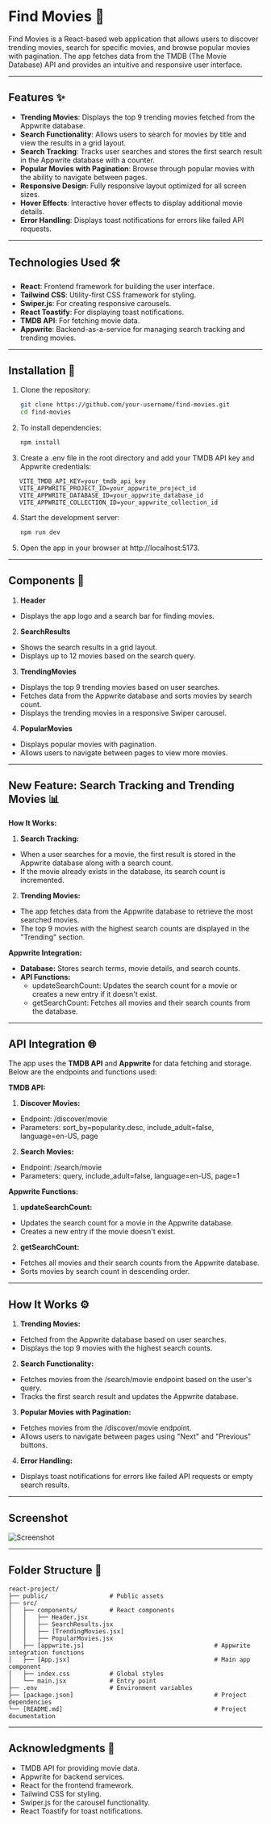 # Find Movies 🎥

Find Movies is a React-based web application that allows users to discover trending movies, search for specific movies, and browse popular movies with pagination. The app fetches data from the TMDB (The Movie Database) API and provides an intuitive and responsive user interface.

---

## Features ✨

- **Trending Movies**: Displays the top 9 trending movies fetched from the Appwrite database.
- **Search Functionality**: Allows users to search for movies by title and view the results in a grid layout.
- **Search Tracking**: Tracks user searches and stores the first search result in the Appwrite database with a counter.
- **Popular Movies with Pagination**: Browse through popular movies with the ability to navigate between pages.
- **Responsive Design**: Fully responsive layout optimized for all screen sizes.
- **Hover Effects**: Interactive hover effects to display additional movie details.
- **Error Handling**: Displays toast notifications for errors like failed API requests.

---

## Technologies Used 🛠️

- **React**: Frontend framework for building the user interface.
- **Tailwind CSS**: Utility-first CSS framework for styling.
- **Swiper.js**: For creating responsive carousels.
- **React Toastify**: For displaying toast notifications.
- **TMDB API**: For fetching movie data.
- **Appwrite**: Backend-as-a-service for managing search tracking and trending movies.

---

## Installation 🚀

1. Clone the repository:
   ```bash
   git clone https://github.com/your-username/find-movies.git
   cd find-movies
   ```
2. To install dependencies:
   ```bash
   npm install
    ```
3. Create a .env file in the root directory and add your TMDB API key and Appwrite credentials:   
```
   VITE_TMDB_API_KEY=your_tmdb_api_key
   VITE_APPWRITE_PROJECT_ID=your_appwrite_project_id
   VITE_APPWRITE_DATABASE_ID=your_appwrite_database_id
   VITE_APPWRITE_COLLECTION_ID=your_appwrite_collection_id
```
4. Start the development server:
    ```bash
    npm run dev
   ```
5. Open the app in your browser at http://localhost:5173.

---

## Components 🧩

1. **Header**
- Displays the app logo and a search bar for finding movies.
2. **SearchResults**
- Shows the search results in a grid layout.
- Displays up to 12 movies based on the search query.
3. **TrendingMovies**
- Displays the top 9 trending movies based on user searches.
- Fetches data from the Appwrite database and sorts movies by search count.
- Displays the trending movies in a responsive Swiper carousel.
4. **PopularMovies**
- Displays popular movies with pagination.
- Allows users to navigate between pages to view more movies.

---

## New Feature: Search Tracking and Trending Movies 📊

**How It Works:**

1. **Search Tracking:**

- When a user searches for a movie, the first result is stored in the Appwrite database along with a search count.
- If the movie already exists in the database, its search count is incremented.

2. **Trending Movies:**

- The app fetches data from the Appwrite database to retrieve the most searched movies.
- The top 9 movies with the highest search counts are displayed in the "Trending" section.

**Appwrite Integration:**

- **Database:** Stores search terms, movie details, and search counts.
- **API Functions:**
   - updateSearchCount: Updates the search count for a movie or creates a new entry if it doesn't exist.
   - getSearchCount: Fetches all movies and their search counts from the database.

---

## API Integration 🌐

The app uses the **TMDB API** and **Appwrite** for data fetching and storage. Below are the endpoints and functions used:

**TMDB API:**

1. **Discover Movies:**

- Endpoint: /discover/movie
- Parameters: sort_by=popularity.desc, include_adult=false, language=en-US, page

2. **Search Movies:**

- Endpoint: /search/movie
- Parameters: query, include_adult=false, language=en-US, page=1

**Appwrite Functions:**

1. **updateSearchCount:**

- Updates the search count for a movie in the Appwrite database.
- Creates a new entry if the movie doesn't exist.

2. **getSearchCount:**

- Fetches all movies and their search counts from the Appwrite database.
- Sorts movies by search count in descending order.

---

## How It Works ⚙️

1. **Trending Movies:**

- Fetched from the Appwrite database based on user searches.
- Displays the top 9 movies with the highest search counts.

2. **Search Functionality:**

- Fetches movies from the /search/movie endpoint based on the user's query.
- Tracks the first search result and updates the Appwrite database.

3. **Popular Movies with Pagination:**

- Fetches movies from the /discover/movie endpoint.
- Allows users to navigate between pages using "Next" and "Previous" buttons.

4. **Error Handling:**

- Displays toast notifications for errors like failed API requests or empty search results.

---

## Screenshot

![Screenshot](./public/localhost_ScreenShot.png)

---
## Folder Structure 📂
```
react-project/
├── public/                 # Public assets
├── src/
│   ├── components/         # React components
│   │   ├── Header.jsx
│   │   ├── SearchResults.jsx
│   │   ├── [TrendingMovies.jsx]
│   │   ├── PopularMovies.jsx
│   ├── [appwrite.js]                                    # Appwrite integration functions
│   ├── [App.jsx]                                        # Main app component
│   ├── index.css           # Global styles
│   └── main.jsx            # Entry point
├── .env                    # Environment variables
├── [package.json]                                       # Project dependencies
└── [README.md]                                          # Project documentation
```

---

## Acknowledgments 🙌

- TMDB API for providing movie data.
- Appwrite for backend services.
- React for the frontend framework.
- Tailwind CSS for styling.
- Swiper.js for the carousel functionality.
- React Toastify for toast notifications.